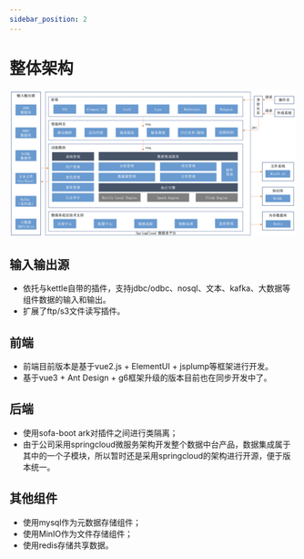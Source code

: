 ```yaml
---
sidebar_position: 2
---
```


# 整体架构

![DataIntegration Archite](/doc/image/dataintegration/dataintegration-archite1.png)


## 输入输出源

* 依托与kettle自带的插件，支持jdbc/odbc、nosql、文本、kafka、大数据等组件数据的输入和输出。
* 扩展了ftp/s3文件读写插件。

## 前端

* 前端目前版本是基于vue2.js + ElementUI + jsplump等框架进行开发。
* 基于vue3 + Ant Design + g6框架升级的版本目前也在同步开发中了。

## 后端

* 使用sofa-boot ark对插件之间进行类隔离；
* 由于公司采用springcloud微服务架构开发整个数据中台产品，数据集成属于其中的一个子模块，所以暂时还是采用springcloud的架构进行开源，便于版本统一。


## 其他组件

* 使用mysql作为元数据存储组件；
* 使用MinIO作为文件存储组件；
* 使用redis存储共享数据。
